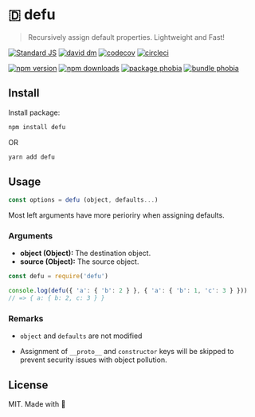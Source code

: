 # 🇩 defu

> Recursively assign default properties. Lightweight and Fast!

[![Standard JS][standard-src]][standard-href]
[![david dm][david-src]][david-href]
[![codecov][codecov-src]][codecov-href]
[![circleci][circleci-src]][circleci-href]

[![npm version][npm-v-src]][npm-v-href]
[![npm downloads][npm-dt-src]][npm-dt-href]
[![package phobia][packagephobia-src]][packagephobia-href]
[![bundle phobia][bundlephobia-src]][bundlephobia-href]

## Install

Install package:

```bash
npm install defu
```

OR

```bash
yarn add defu
```

## Usage

```js
const options = defu (object, defaults...)
```

Most left arguments have more perioriry when assigning defaults.

### Arguments

- **object (Object):** The destination object.
- **source (Object):** The source object.

```js
const defu = require('defu')

console.log(defu({ 'a': { 'b': 2 } }, { 'a': { 'b': 1, 'c': 3 } }))
// => { a: { b: 2, c: 3 } }
```

### Remarks

- `object` and `defaults` are not modified

- Assignment of `__proto__` and `constructor` keys will be skipped to prevent security issues with object pollution.

## License

MIT. Made with 💖

<!-- Refs -->
[standard-src]: https://flat.badgen.net/badge/code%20style/standard/green
[standard-href]: https://standardjs.com

[npm-v-src]: https://flat.badgen.net/npm/v/defu/latest
[npm-v-href]: https://npmjs.com/package/defu

[npm-dt-src]: https://flat.badgen.net/npm/dt/defu
[npm-dt-href]: https://npmjs.com/package/defu

[packagephobia-src]: https://flat.badgen.net/packagephobia/install/defu
[packagephobia-href]: https://packagephobia.now.sh/result?p=defu

[bundlephobia-src]: https://flat.badgen.net/bundlephobia/min/defu
[bundlephobia-href]: https://bundlephobia.com/result?p=defu

[david-src]: https://flat.badgen.net/david/dep/jsless/defu
[david-href]: https://david-dm.org/jsless/defu

[codecov-src]: https://flat.badgen.net/codecov/c/github/jsless/defu/master
[codecov-href]: https://codecov.io/gh/jsless/defu

[circleci-src]: https://flat.badgen.net/circleci/github/jsless/defu/master
[circleci-href]: https://circleci.com/gh/jsless/defu
